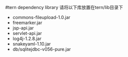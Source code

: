 #tern dependency library
请将以下库放置在tern/lib目录下
* commons-fileupload-1.0.jar
* freemarker.jar
* jsp-api.jar
* servlet-api.jar
* log4j-1.2.8.jar
* snakeyaml-1.10.jar
* db/sqlitejdbc-v056-pure.jar